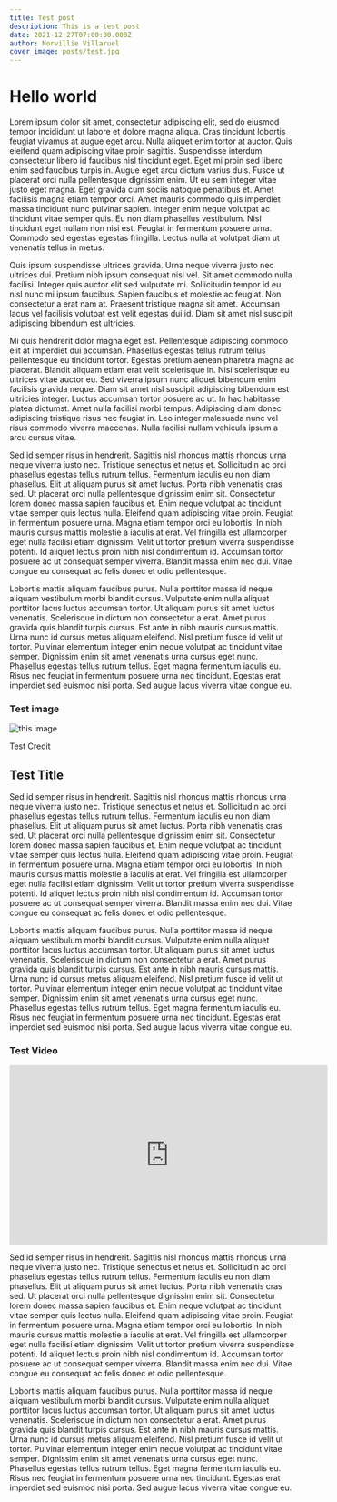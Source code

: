```yaml
---
title: Test post
description: This is a test post
date: 2021-12-27T07:00:00.000Z
author: Norvillie Villaruel
cover_image: posts/test.jpg
---
```

# Hello world

Lorem ipsum dolor sit amet, consectetur adipiscing elit, sed do eiusmod tempor incididunt ut labore et dolore magna aliqua. Cras tincidunt lobortis feugiat vivamus at augue eget arcu. Nulla aliquet enim tortor at auctor. Quis eleifend quam adipiscing vitae proin sagittis. Suspendisse interdum consectetur libero id faucibus nisl tincidunt eget. Eget mi proin sed libero enim sed faucibus turpis in. Augue eget arcu dictum varius duis. Fusce ut placerat orci nulla pellentesque dignissim enim. Ut eu sem integer vitae justo eget magna. Eget gravida cum sociis natoque penatibus et. Amet facilisis magna etiam tempor orci. Amet mauris commodo quis imperdiet massa tincidunt nunc pulvinar sapien. Integer enim neque volutpat ac tincidunt vitae semper quis. Eu non diam phasellus vestibulum. Nisl tincidunt eget nullam non nisi est. Feugiat in fermentum posuere urna. Commodo sed egestas egestas fringilla. Lectus nulla at volutpat diam ut venenatis tellus in metus.

Quis ipsum suspendisse ultrices gravida. Urna neque viverra justo nec ultrices dui. Pretium nibh ipsum consequat nisl vel. Sit amet commodo nulla facilisi. Integer quis auctor elit sed vulputate mi. Sollicitudin tempor id eu nisl nunc mi ipsum faucibus. Sapien faucibus et molestie ac feugiat. Non consectetur a erat nam at. Praesent tristique magna sit amet. Accumsan lacus vel facilisis volutpat est velit egestas dui id. Diam sit amet nisl suscipit adipiscing bibendum est ultricies.

Mi quis hendrerit dolor magna eget est. Pellentesque adipiscing commodo elit at imperdiet dui accumsan. Phasellus egestas tellus rutrum tellus pellentesque eu tincidunt tortor. Egestas pretium aenean pharetra magna ac placerat. Blandit aliquam etiam erat velit scelerisque in. Nisi scelerisque eu ultrices vitae auctor eu. Sed viverra ipsum nunc aliquet bibendum enim facilisis gravida neque. Diam sit amet nisl suscipit adipiscing bibendum est ultricies integer. Luctus accumsan tortor posuere ac ut. In hac habitasse platea dictumst. Amet nulla facilisi morbi tempus. Adipiscing diam donec adipiscing tristique risus nec feugiat in. Leo integer malesuada nunc vel risus commodo viverra maecenas. Nulla facilisi nullam vehicula ipsum a arcu cursus vitae.

Sed id semper risus in hendrerit. Sagittis nisl rhoncus mattis rhoncus urna neque viverra justo nec. Tristique senectus et netus et. Sollicitudin ac orci phasellus egestas tellus rutrum tellus. Fermentum iaculis eu non diam phasellus. Elit ut aliquam purus sit amet luctus. Porta nibh venenatis cras sed. Ut placerat orci nulla pellentesque dignissim enim sit. Consectetur lorem donec massa sapien faucibus et. Enim neque volutpat ac tincidunt vitae semper quis lectus nulla. Eleifend quam adipiscing vitae proin. Feugiat in fermentum posuere urna. Magna etiam tempor orci eu lobortis. In nibh mauris cursus mattis molestie a iaculis at erat. Vel fringilla est ullamcorper eget nulla facilisi etiam dignissim. Velit ut tortor pretium viverra suspendisse potenti. Id aliquet lectus proin nibh nisl condimentum id. Accumsan tortor posuere ac ut consequat semper viverra. Blandit massa enim nec dui. Vitae congue eu consequat ac felis donec et odio pellentesque.

Lobortis mattis aliquam faucibus purus. Nulla porttitor massa id neque aliquam vestibulum morbi blandit cursus. Vulputate enim nulla aliquet porttitor lacus luctus accumsan tortor. Ut aliquam purus sit amet luctus venenatis. Scelerisque in dictum non consectetur a erat. Amet purus gravida quis blandit turpis cursus. Est ante in nibh mauris cursus mattis. Urna nunc id cursus metus aliquam eleifend. Nisl pretium fusce id velit ut tortor. Pulvinar elementum integer enim neque volutpat ac tincidunt vitae semper. Dignissim enim sit amet venenatis urna cursus eget nunc. Phasellus egestas tellus rutrum tellus. Eget magna fermentum iaculis eu. Risus nec feugiat in fermentum posuere urna nec tincidunt. Egestas erat imperdiet sed euismod nisi porta. Sed augue lacus viverra vitae congue eu.

### Test image
![this image](https://media.istockphoto.com/photos/el-nido-palawan-island-in-philippines-picture-id1287046912)

Test Credit

## Test Title

Sed id semper risus in hendrerit. Sagittis nisl rhoncus mattis rhoncus urna neque viverra justo nec. Tristique senectus et netus et. Sollicitudin ac orci phasellus egestas tellus rutrum tellus. Fermentum iaculis eu non diam phasellus. Elit ut aliquam purus sit amet luctus. Porta nibh venenatis cras sed. Ut placerat orci nulla pellentesque dignissim enim sit. Consectetur lorem donec massa sapien faucibus et. Enim neque volutpat ac tincidunt vitae semper quis lectus nulla. Eleifend quam adipiscing vitae proin. Feugiat in fermentum posuere urna. Magna etiam tempor orci eu lobortis. In nibh mauris cursus mattis molestie a iaculis at erat. Vel fringilla est ullamcorper eget nulla facilisi etiam dignissim. Velit ut tortor pretium viverra suspendisse potenti. Id aliquet lectus proin nibh nisl condimentum id. Accumsan tortor posuere ac ut consequat semper viverra. Blandit massa enim nec dui. Vitae congue eu consequat ac felis donec et odio pellentesque.

Lobortis mattis aliquam faucibus purus. Nulla porttitor massa id neque aliquam vestibulum morbi blandit cursus. Vulputate enim nulla aliquet porttitor lacus luctus accumsan tortor. Ut aliquam purus sit amet luctus venenatis. Scelerisque in dictum non consectetur a erat. Amet purus gravida quis blandit turpis cursus. Est ante in nibh mauris cursus mattis. Urna nunc id cursus metus aliquam eleifend. Nisl pretium fusce id velit ut tortor. Pulvinar elementum integer enim neque volutpat ac tincidunt vitae semper. Dignissim enim sit amet venenatis urna cursus eget nunc. Phasellus egestas tellus rutrum tellus. Eget magna fermentum iaculis eu. Risus nec feugiat in fermentum posuere urna nec tincidunt. Egestas erat imperdiet sed euismod nisi porta. Sed augue lacus viverra vitae congue eu.

### Test Video
<iframe width="560" height="315" src="https://www.youtube.com/embed/bXRHAaL8MCg" title="YouTube video player" frameborder="0" allow="accelerometer; autoplay; clipboard-write; encrypted-media; gyroscope; picture-in-picture" allowfullscreen></iframe>

Sed id semper risus in hendrerit. Sagittis nisl rhoncus mattis rhoncus urna neque viverra justo nec. Tristique senectus et netus et. Sollicitudin ac orci phasellus egestas tellus rutrum tellus. Fermentum iaculis eu non diam phasellus. Elit ut aliquam purus sit amet luctus. Porta nibh venenatis cras sed. Ut placerat orci nulla pellentesque dignissim enim sit. Consectetur lorem donec massa sapien faucibus et. Enim neque volutpat ac tincidunt vitae semper quis lectus nulla. Eleifend quam adipiscing vitae proin. Feugiat in fermentum posuere urna. Magna etiam tempor orci eu lobortis. In nibh mauris cursus mattis molestie a iaculis at erat. Vel fringilla est ullamcorper eget nulla facilisi etiam dignissim. Velit ut tortor pretium viverra suspendisse potenti. Id aliquet lectus proin nibh nisl condimentum id. Accumsan tortor posuere ac ut consequat semper viverra. Blandit massa enim nec dui. Vitae congue eu consequat ac felis donec et odio pellentesque.

Lobortis mattis aliquam faucibus purus. Nulla porttitor massa id neque aliquam vestibulum morbi blandit cursus. Vulputate enim nulla aliquet porttitor lacus luctus accumsan tortor. Ut aliquam purus sit amet luctus venenatis. Scelerisque in dictum non consectetur a erat. Amet purus gravida quis blandit turpis cursus. Est ante in nibh mauris cursus mattis. Urna nunc id cursus metus aliquam eleifend. Nisl pretium fusce id velit ut tortor. Pulvinar elementum integer enim neque volutpat ac tincidunt vitae semper. Dignissim enim sit amet venenatis urna cursus eget nunc. Phasellus egestas tellus rutrum tellus. Eget magna fermentum iaculis eu. Risus nec feugiat in fermentum posuere urna nec tincidunt. Egestas erat imperdiet sed euismod nisi porta. Sed augue lacus viverra vitae congue eu.
